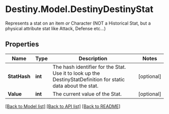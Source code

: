 # Destiny.Model.DestinyDestinyStat
Represents a stat on an item *or* Character (NOT a Historical Stat, but a physical attribute stat like Attack, Defense etc...)

## Properties

Name | Type | Description | Notes
------------ | ------------- | ------------- | -------------
**StatHash** | **int** | The hash identifier for the Stat. Use it to look up the DestinyStatDefinition for static data about the stat. | [optional] 
**Value** | **int** | The current value of the Stat. | [optional] 

[[Back to Model list]](../README.md#documentation-for-models) [[Back to API list]](../README.md#documentation-for-api-endpoints) [[Back to README]](../README.md)

